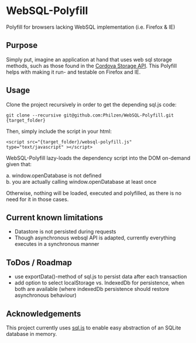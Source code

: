 WebSQL-Polyfill
===============

Polyfill for browsers lacking WebSQL implementation (i.e. Firefox &amp; IE)

## Purpose

Simply put, imagine an application at hand that uses web sql storage methods, such as those found in the [Cordova Storage API](http://docs.phonegap.com/en/2.3.0/cordova_storage_storage.md.html#Storage).
This Polyfill helps with making it run- and testable on Firefox and IE.

## Usage

Clone the project recursively in order to get the depending sql.js code:  

    git clone --recursive git@github.com:Philzen/WebSQL-Polyfill.git {target_folder}  

Then, simply include the script in your html:

    <script src="{target_folder}/websql-polyfill.js" type="text/javascript" ></script>  

WebSQL-Polyfill lazy-loads the dependency script into the DOM on-demand given that:  

a. window.openDatabase is not defined  
b. you are actually calling window.openDatabase at least once  

Otherwise, nothing will be loaded, executed and polyfilled, as there is no need for it in those cases.

## Current known limitations

- Datastore is not persisted during requests
- Though asynchronous websql API is adapted, currently everything executes in a synchronous manner

## ToDos / Roadmap

- use exportData()-method of sql.js to persist data after each transaction
- add option to select localStorage vs. IndexedDb for persistence, when both are available (where indexedDb persistence should restore asynchronous behaviour)

## Acknowledgements

This project currently uses [sql.js](https://github.com/kripken/sql.js) to enable easy abstraction of an SQLite database in memory.
